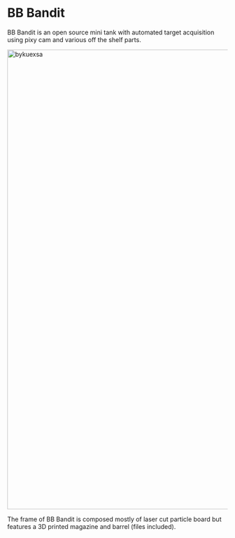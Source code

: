 # BB Bandit
BB Bandit is an open source mini tank with automated target acquisition using pixy cam and various off the shelf parts. 

<img width="1400" height="1050" alt="bykuexsa" src="https://github.com/user-attachments/assets/fb357c19-f186-42a7-89cc-c8b6ba519553" />

The frame of BB Bandit is composed mostly of laser cut particle board but features a 3D printed magazine and barrel (files included). 
